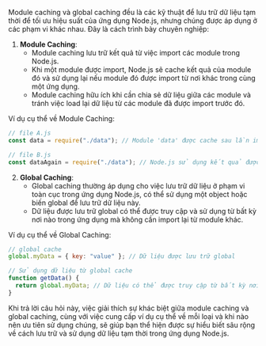 Module caching và global caching đều là các kỹ thuật để lưu trữ dữ liệu tạm thời để tối ưu hiệu suất của ứng dụng Node.js, nhưng chúng được áp dụng ở các phạm vi khác nhau. Đây là cách trình bày chuyên nghiệp:

1. **Module Caching**:
   - Module caching lưu trữ kết quả từ việc import các module trong Node.js.
   - Khi một module được import, Node.js sẽ cache kết quả của module đó và sử dụng lại nếu module đó được import từ nơi khác trong cùng một ứng dụng.
   - Module caching hữu ích khi cần chia sẻ dữ liệu giữa các module và tránh việc load lại dữ liệu từ các module đã được import trước đó.

Ví dụ cụ thể về Module Caching:

```javascript
// file A.js
const data = require("./data"); // Module 'data' được cache sau lần import đầu tiên

// file B.js
const dataAgain = require("./data"); // Node.js sử dụng kết quả được cache của 'data' mà không load lại
```

2. **Global Caching**:
   - Global caching thường áp dụng cho việc lưu trữ dữ liệu ở phạm vi toàn cục trong ứng dụng Node.js, có thể sử dụng một object hoặc biến global để lưu trữ dữ liệu này.
   - Dữ liệu được lưu trữ global có thể được truy cập và sử dụng từ bất kỳ nơi nào trong ứng dụng mà không cần import lại từ module khác.

Ví dụ cụ thể về Global Caching:

```javascript
// global cache
global.myData = { key: "value" }; // Dữ liệu được lưu trữ global

// Sử dụng dữ liệu từ global cache
function getData() {
  return global.myData; // Dữ liệu có thể được truy cập từ bất kỳ nơi nào trong ứng dụng
}
```

Khi trả lời câu hỏi này, việc giải thích sự khác biệt giữa module caching và global caching, cùng với việc cung cấp ví dụ cụ thể về mỗi loại và khi nào nên ưu tiên sử dụng chúng, sẽ giúp bạn thể hiện được sự hiểu biết sâu rộng về cách lưu trữ và sử dụng dữ liệu tạm thời trong ứng dụng Node.js.
